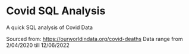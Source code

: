# Covid SQL Analysis

A quick SQL analysis of Covid Data

Sourced from: https://ourworldindata.org/covid-deaths
Data range from 2/04/2020 till 12/06/2022
